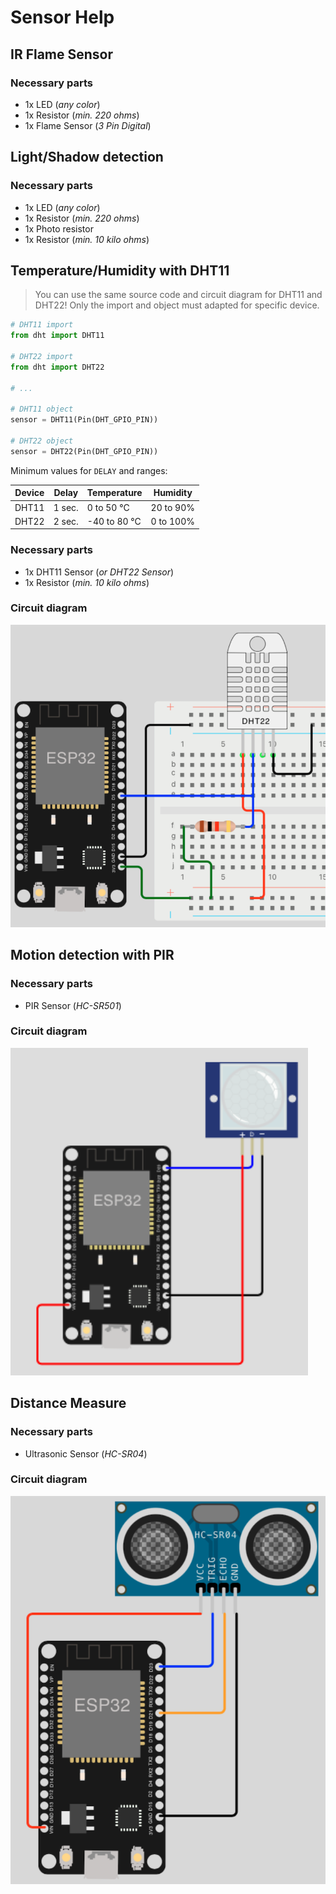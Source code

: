 # Sensor Help

## IR Flame Sensor

### Necessary parts

- 1x LED (_any color_)
- 1x Resistor (_min. 220 ohms_)
- 1x Flame Sensor (_3 Pin Digital_)

## Light/Shadow detection

### Necessary parts

- 1x LED (_any color_)
- 1x Resistor (_min. 220 ohms_)
- 1x Photo resistor
- 1x Resistor (_min. 10 kilo ohms_) 

## Temperature/Humidity with DHT11

> You can use the same source code and circuit diagram for DHT11 and DHT22! Only the import  and object must adapted for specific device.

```python
# DHT11 import
from dht import DHT11

# DHT22 import
from dht import DHT22

# ...

# DHT11 object
sensor = DHT11(Pin(DHT_GPIO_PIN))

# DHT22 object
sensor = DHT22(Pin(DHT_GPIO_PIN))
```

Minimum values for `DELAY` and ranges:

| Device | Delay  | Temperature  | Humidity   |
|--------|--------|--------------|------------|
| DHT11  | 1 sec. | 0 to 50 °C   | 20 to 90%  |
| DHT22  | 2 sec. | -40 to 80 °C | 0 to 100%  |

### Necessary parts

- 1x DHT11 Sensor (_or DHT22 Sensor_)
- 1x Resistor (_min. 10 kilo ohms_)

### Circuit diagram

![circuit_diagram_dht22.png](../images/examples/014_circuit_diagram_dht22.png)

## Motion detection with PIR

### Necessary parts

- PIR Sensor (_HC-SR501_)

### Circuit diagram

![circuit_diagram_pir.png](../images/examples/014_circuit_diagram_pir.png)

## Distance Measure

### Necessary parts

- Ultrasonic Sensor (_HC-SR04_)

### Circuit diagram

![circuit_diagram_hcsr04.png](../images/examples/014_circuit_diagram_hcsr04.png)
